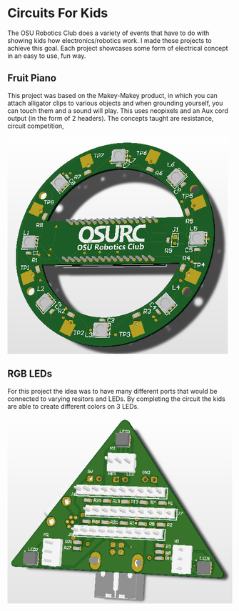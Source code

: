 #	Circuits For Kids

The OSU Robotics Club does a variety of events that have to do with showing kids how electronics/robotics work. 
I made these projects to achieve this goal. Each project showcases some form of electrical concept in an easy to use, fun way. 

## Fruit Piano

This project was based on the Makey-Makey product, in which you can attach alligator clips to various objects and when grounding yourself, you 
can touch them and a sound will play. This uses neopixels and an Aux cord output (in the form of 2 headers). The concepts taught are resistance, 
circuit competition,  

![Fruit Piano Board](Fruit_Piano.png)

## RGB LEDs

For this project the idea was to have many different ports that would be connected to varying resitors and LEDs. By completing 
the circuit the kids are able to create different colors on 3 LEDs. 

![RGB Board](RGB_.png)